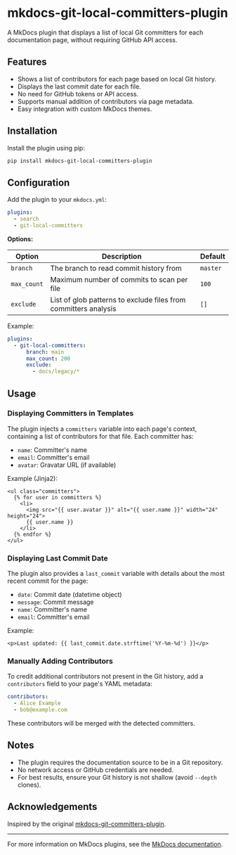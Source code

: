 # mkdocs-git-local-committers-plugin

A MkDocs plugin that displays a list of local Git committers for each documentation page, without requiring GitHub API access.

## Features

- Shows a list of contributors for each page based on local Git history.
- Displays the last commit date for each file.
- No need for GitHub tokens or API access.
- Supports manual addition of contributors via page metadata.
- Easy integration with custom MkDocs themes.

## Installation

Install the plugin using pip:

```sh
pip install mkdocs-git-local-committers-plugin
```

## Configuration

Add the plugin to your `mkdocs.yml`:

```yaml
plugins:
  - search
  - git-local-committers
```

**Options:**

| Option         | Description                                                      | Default   |
| -------------- | ---------------------------------------------------------------- | --------- |
| `branch`       | The branch to read commit history from                           | `master`  |
| `max_count`    | Maximum number of commits to scan per file                       | `100`     |
| `exclude`      | List of glob patterns to exclude files from committers analysis  | `[]`      |

Example:

```yaml
plugins:
  - git-local-committers:
      branch: main
      max_count: 200
      exclude:
        - docs/legacy/*
```

## Usage

### Displaying Committers in Templates

The plugin injects a `committers` variable into each page's context, containing a list of contributors for that file. Each committer has:

- `name`: Committer's name
- `email`: Committer's email
- `avatar`: Gravatar URL (if available)

Example (Jinja2):

```django
<ul class="committers">
  {% for user in committers %}
    <li>
      <img src="{{ user.avatar }}" alt="{{ user.name }}" width="24" height="24">
      {{ user.name }}
    </li>
  {% endfor %}
</ul>
```

### Displaying Last Commit Date

The plugin also provides a `last_commit` variable with details about the most recent commit for the page:

- `date`: Commit date (datetime object)
- `message`: Commit message
- `name`: Committer's name
- `email`: Committer's email

Example:

```django
<p>Last updated: {{ last_commit.date.strftime('%Y-%m-%d') }}</p>
```

### Manually Adding Contributors

To credit additional contributors not present in the Git history, add a `contributors` field to your page's YAML metadata:

```yaml
contributors:
  - Alice Example
  - bob@example.com
```

These contributors will be merged with the detected committers.

## Notes

- The plugin requires the documentation source to be in a Git repository.
- No network access or GitHub credentials are needed.
- For best results, ensure your Git history is not shallow (avoid `--depth` clones).

## Acknowledgements

Inspired by the original [mkdocs-git-committers-plugin](https://github.com/byrnereese/mkdocs-git-committers-plugin).

---

For more information on MkDocs plugins, see the [MkDocs documentation](https://www.mkdocs.org/user-guide/plugins/).
